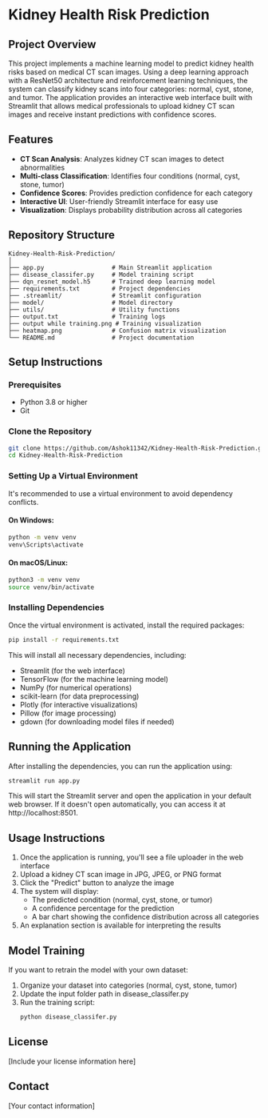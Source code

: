 # Kidney Health Risk Prediction

## Project Overview

This project implements a machine learning model to predict kidney health risks based on medical CT scan images. Using a deep learning approach with a ResNet50 architecture and reinforcement learning techniques, the system can classify kidney scans into four categories: normal, cyst, stone, and tumor. The application provides an interactive web interface built with Streamlit that allows medical professionals to upload kidney CT scan images and receive instant predictions with confidence scores.

## Features

- **CT Scan Analysis**: Analyzes kidney CT scan images to detect abnormalities
- **Multi-class Classification**: Identifies four conditions (normal, cyst, stone, tumor)
- **Confidence Scores**: Provides prediction confidence for each category
- **Interactive UI**: User-friendly Streamlit interface for easy use
- **Visualization**: Displays probability distribution across all categories

## Repository Structure

```
Kidney-Health-Risk-Prediction/
│
├── app.py                   # Main Streamlit application
├── disease_classifer.py     # Model training script
├── dqn_resnet_model.h5      # Trained deep learning model
├── requirements.txt         # Project dependencies
├── .streamlit/              # Streamlit configuration
├── model/                   # Model directory
├── utils/                   # Utility functions
├── output.txt               # Training logs
├── output while training.png # Training visualization
├── heatmap.png              # Confusion matrix visualization
└── README.md                # Project documentation
```

## Setup Instructions

### Prerequisites

- Python 3.8 or higher
- Git

### Clone the Repository

```bash
git clone https://github.com/Ashok11342/Kidney-Health-Risk-Prediction.git
cd Kidney-Health-Risk-Prediction
```

### Setting Up a Virtual Environment

It's recommended to use a virtual environment to avoid dependency conflicts.

#### On Windows:

```bash
python -m venv venv
venv\Scripts\activate
```

#### On macOS/Linux:

```bash
python3 -m venv venv
source venv/bin/activate
```

### Installing Dependencies

Once the virtual environment is activated, install the required packages:

```bash
pip install -r requirements.txt
```

This will install all necessary dependencies, including:
- Streamlit (for the web interface)
- TensorFlow (for the machine learning model)
- NumPy (for numerical operations)
- scikit-learn (for data preprocessing)
- Plotly (for interactive visualizations)
- Pillow (for image processing)
- gdown (for downloading model files if needed)

## Running the Application

After installing the dependencies, you can run the application using:

```bash
streamlit run app.py
```

This will start the Streamlit server and open the application in your default web browser. If it doesn't open automatically, you can access it at http://localhost:8501.

## Usage Instructions

1. Once the application is running, you'll see a file uploader in the web interface
2. Upload a kidney CT scan image in JPG, JPEG, or PNG format
3. Click the "Predict" button to analyze the image
4. The system will display:
   - The predicted condition (normal, cyst, stone, or tumor)
   - A confidence percentage for the prediction
   - A bar chart showing the confidence distribution across all categories
5. An explanation section is available for interpreting the results

## Model Training

If you want to retrain the model with your own dataset:

1. Organize your dataset into categories (normal, cyst, stone, tumor)
2. Update the input folder path in disease_classifer.py
3. Run the training script:
   ```bash
   python disease_classifer.py
   ```

## License

[Include your license information here]

## Contact

[Your contact information] 